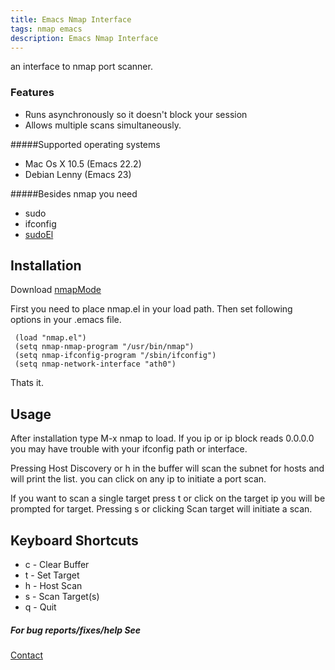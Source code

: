 ```yaml
---
title: Emacs Nmap Interface
tags: nmap emacs
description: Emacs Nmap Interface
---
```



an interface to nmap port scanner.

### Features
 - Runs asynchronously so it doesn't block your session
 - Allows multiple scans simultaneously.

#####Supported operating systems
 - Mac Os X 10.5 (Emacs 22.2)
 - Debian Lenny (Emacs 23)

#####Besides nmap you need
 - sudo
 - ifconfig
 - [sudoEl](/sudoEl.markdown)

## Installation

Download [nmapMode](http://github.com/nakkaya/emacs/blob/master/int/nmap.el)

First you need to place nmap.el in your load path. Then set following
options in your .emacs file.

     (load "nmap.el")
     (setq nmap-nmap-program "/usr/bin/nmap")
     (setq nmap-ifconfig-program "/sbin/ifconfig")
     (setq nmap-network-interface "ath0")

Thats it.

## Usage

After installation type M-x nmap to load. If you ip or ip block reads
0.0.0.0 you may have trouble with your ifconfig path or interface.

Pressing Host Discovery or h in the buffer will scan the subnet for
hosts and will print the list. you can click on any ip to initiate a
port scan.

If you want to scan a single target press t or click on the target ip
you will be prompted for target. Pressing s or clicking Scan target will
initiate a scan.

## Keyboard Shortcuts
 - c - Clear Buffer
 - t - Set Target
 - h - Host Scan
 - s - Scan Target(s)
 - q - Quit

##### For bug reports/fixes/help See

[Contact](/contact.markdown)
